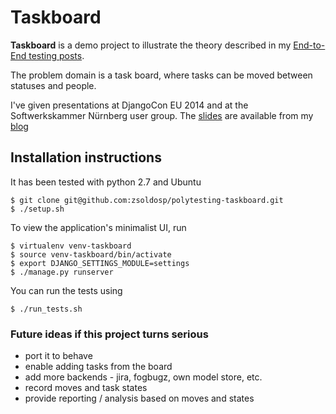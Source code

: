 # Taskboard

**Taskboard** is a demo project to illustrate the theory described in my
[End-to-End testing posts][zspe2e].

The problem domain is a task board, where tasks can be moved between
statuses and people.

I've given presentations at DjangoCon EU 2014 and at the Softwerkskammer
Nürnberg user group. The [slides][slides] are available from my [blog][blog]

## Installation instructions

It has been tested with python 2.7 and Ubuntu

    $ git clone git@github.com:zsoldosp/polytesting-taskboard.git
    $ ./setup.sh

To view the application's minimalist UI, run

    $ virtualenv venv-taskboard
    $ source venv-taskboard/bin/activate
    $ export DJANGO_SETTINGS_MODULE=settings
    $ ./manage.py runserver

You can run the tests using

    $ ./run_tests.sh


### Future ideas if this project turns serious

* port it to behave
* enable adding tasks from the board
* add more backends - jira, fogbugz, own model store, etc.
* record moves and task states
* provide reporting / analysis based on moves and states

[zspe2e]: http://blog.zsoldosp.eu/category/end-to-end/
[blog]: http://blog.zsoldosp.eu
[slides]: http://blog.zsoldosp.eu/DjangoConEurope-2014-LT-Polytesting.pdf

